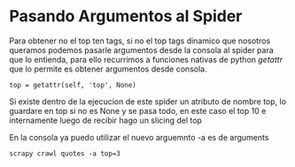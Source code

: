 # Pasando Argumentos al Spider

Para obtener no el top ten tags, si no el top tags dinamico que nosotros queramos podemos pasarle argumentos desde la consola al spider para que lo entienda, para ello recurrimos a funciones nativas de python _getattr_ que lo permite es obtener argumentos desde consola.

```top = getattr(self, 'top', None)```

Si existe dentro de la ejecucion de este spider un atributo de nombre top, lo guardare en top si no es None y se pasa todo, en este caso el top 10 e internamente luego de recibir hago un slicing del top

En la consola ya puedo utilizar el nuevo arguemnto -a es de arguments

```scrapy crawl quotes -a top=3```